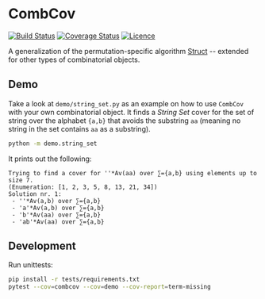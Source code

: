 # CombCov

[![Build Status](https://img.shields.io/travis/PermutaTriangle/CombCov.svg?label=Linux%20CI&logo=travis&logoColor=white)](https://travis-ci.org/PermutaTriangle/CombCov)
[![Coverage Status](https://img.shields.io/coveralls/github/PermutaTriangle/CombCov.svg)](https://coveralls.io/github/PermutaTriangle/CombCov)
[![Licence](https://img.shields.io/github/license/PermutaTriangle/CombCov.svg)](https://raw.githubusercontent.com/PermutaTriangle/CombCov/master/LICENSE)

A generalization of the permutation-specific algorithm [Struct](https://github.com/PermutaTriangle/PermStruct) -- 
extended for other types of combinatorial objects.


## Demo

Take a look at `demo/string_set.py` as an example on how to use `CombCov` with your own combinatorial object. It finds
a _String Set_ cover for the set of string over the alphabet `{a,b}` that avoids the substring `aa` (meaning no string
in the set contains `aa` as a substring).

```bash
python -m demo.string_set
```

It prints out the following:

```text
Trying to find a cover for ''*Av(aa) over ∑={a,b} using elements up to size 7.
(Enumeration: [1, 2, 3, 5, 8, 13, 21, 34])
Solution nr. 1:
 - ''*Av(a,b) over ∑={a,b}
 - 'a'*Av(a,b) over ∑={a,b}
 - 'b'*Av(aa) over ∑={a,b}
 - 'ab'*Av(aa) over ∑={a,b}
```


## Development

Run unittests:

```bash
pip install -r tests/requirements.txt
pytest --cov=combcov --cov=demo --cov-report=term-missing
```
